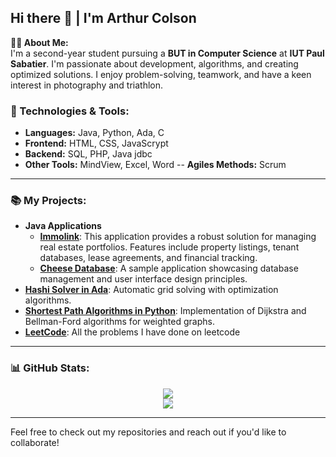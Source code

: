 ## Hi there 👋 | I'm Arthur Colson

**👨‍💻 About Me:**  
I'm a second-year student pursuing a **BUT in Computer Science** at **IUT Paul Sabatier**. I'm passionate about development, algorithms, and creating optimized solutions. I enjoy problem-solving, teamwork, and have a keen interest in photography and triathlon.

### 🔧 Technologies & Tools:
- **Languages:** Java, Python, Ada, C  
- **Frontend:** HTML, CSS, JavaScrypt
- **Backend:** SQL, PHP, Java jdbc  
- **Other Tools:** MindView, Excel, Word
-- **Agiles Methods:** Scrum
---

### 📚 My Projects:
- **Java Applications**
    - **[Immolink](https://github.com/Arcols/immolink)**: This application provides a robust solution for managing real estate portfolios. Features include property listings, tenant databases, lease agreements, and financial tracking.
    - **[Cheese Database](https://github.com/Arcols/Fromages)**: A sample application showcasing database management and user interface design principles.
- **[Hashi Solver in Ada](https://github.com/Arcols/HashiResolver)**: Automatic grid solving with optimization algorithms.
- **[Shortest Path Algorithms in Python](https://github.com/Arcols/Exploration-algorithmique-d-un-probleme)**: Implementation of Dijkstra and Bellman-Ford algorithms for weighted graphs.
- **[LeetCode](https://github.com/Arcols/leetcode)**: All the problems I have done on leetcode
---

### 📊 GitHub Stats:
<div align=center>
    <img src="https://github-readme-stats.vercel.app/api/top-langs/?username=Arcols&layout=compact&theme=github_dark_dimmed" />
    <br>
    <img src="https://github-readme-stats.vercel.app/api?username=Arcols&show_icons=true&theme=github_dark_dimmed" />
</div>

---

Feel free to check out my repositories and reach out if you'd like to collaborate!

